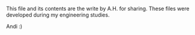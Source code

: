 This file and its contents are the write by A.H. for sharing. 
These files were developed during my engineering studies.

Andi :)
